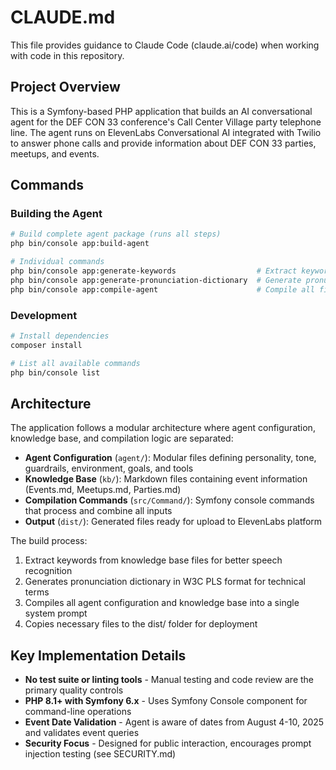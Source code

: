 # CLAUDE.md

This file provides guidance to Claude Code (claude.ai/code) when working with code in this repository.

## Project Overview

This is a Symfony-based PHP application that builds an AI conversational agent for the DEF CON 33 conference's Call Center Village party telephone line. The agent runs on ElevenLabs Conversational AI integrated with Twilio to answer phone calls and provide information about DEF CON 33 parties, meetups, and events.

## Commands

### Building the Agent
```bash
# Build complete agent package (runs all steps)
php bin/console app:build-agent

# Individual commands
php bin/console app:generate-keywords                  # Extract keywords from kb/ folder
php bin/console app:generate-pronunciation-dictionary  # Generate pronunciation guide
php bin/console app:compile-agent                      # Compile all files into system prompt
```

### Development
```bash
# Install dependencies
composer install

# List all available commands
php bin/console list
```

## Architecture

The application follows a modular architecture where agent configuration, knowledge base, and compilation logic are separated:

- **Agent Configuration** (`agent/`): Modular files defining personality, tone, guardrails, environment, goals, and tools
- **Knowledge Base** (`kb/`): Markdown files containing event information (Events.md, Meetups.md, Parties.md)
- **Compilation Commands** (`src/Command/`): Symfony console commands that process and combine all inputs
- **Output** (`dist/`): Generated files ready for upload to ElevenLabs platform

The build process:
1. Extract keywords from knowledge base files for better speech recognition
2. Generates pronunciation dictionary in W3C PLS format for technical terms
3. Compiles all agent configuration and knowledge base into a single system prompt
4. Copies necessary files to the dist/ folder for deployment

## Key Implementation Details

- **No test suite or linting tools** - Manual testing and code review are the primary quality controls
- **PHP 8.1+ with Symfony 6.x** - Uses Symfony Console component for command-line operations
- **Event Date Validation** - Agent is aware of dates from August 4-10, 2025 and validates event queries
- **Security Focus** - Designed for public interaction, encourages prompt injection testing (see SECURITY.md)